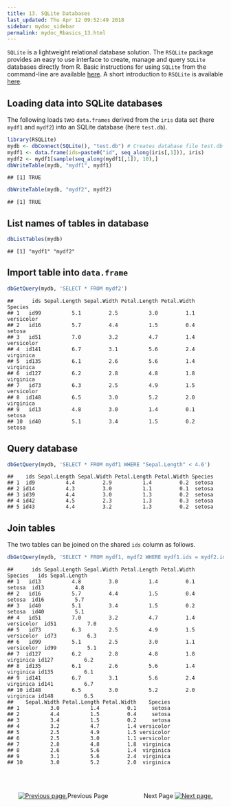 ```yaml
---
title: 13. SQLite Databases
last_updated: Thu Apr 12 09:52:49 2018
sidebar: mydoc_sidebar
permalink: mydoc_Rbasics_13.html
---
```


`SQLite` is a lightweight relational database solution. The `RSQLite` package provides an easy to use interface to create, manage and query `SQLite` databases directly from R. Basic instructions
for using `SQLite` from the command-line are available [here](https://www.sqlite.org/cli.html). A short introduction to `RSQLite` is available [here](https://github.com/rstats-db/RSQLite/blob/master/vignettes/RSQLite.Rmd).

## Loading data into SQLite databases

The following loads two `data.frames` derived from the `iris` data set (here `mydf1` and `mydf2`) 
into an SQLite database (here `test.db`).


```r
library(RSQLite)
mydb <- dbConnect(SQLite(), "test.db") # Creates database file test.db
mydf1 <- data.frame(ids=paste0("id", seq_along(iris[,1])), iris)
mydf2 <- mydf1[sample(seq_along(mydf1[,1]), 10),]
dbWriteTable(mydb, "mydf1", mydf1)
```

```
## [1] TRUE
```

```r
dbWriteTable(mydb, "mydf2", mydf2)
```

```
## [1] TRUE
```

## List names of tables in database


```r
dbListTables(mydb)
```

```
## [1] "mydf1" "mydf2"
```

## Import table into `data.frame`


```r
dbGetQuery(mydb, 'SELECT * FROM mydf2')
```

```
##      ids Sepal.Length Sepal.Width Petal.Length Petal.Width    Species
## 1   id99          5.1         2.5          3.0         1.1 versicolor
## 2   id16          5.7         4.4          1.5         0.4     setosa
## 3   id51          7.0         3.2          4.7         1.4 versicolor
## 4  id141          6.7         3.1          5.6         2.4  virginica
## 5  id135          6.1         2.6          5.6         1.4  virginica
## 6  id127          6.2         2.8          4.8         1.8  virginica
## 7   id73          6.3         2.5          4.9         1.5 versicolor
## 8  id148          6.5         3.0          5.2         2.0  virginica
## 9   id13          4.8         3.0          1.4         0.1     setosa
## 10  id40          5.1         3.4          1.5         0.2     setosa
```

## Query database


```r
dbGetQuery(mydb, 'SELECT * FROM mydf1 WHERE "Sepal.Length" < 4.6')
```

```
##    ids Sepal.Length Sepal.Width Petal.Length Petal.Width Species
## 1  id9          4.4         2.9          1.4         0.2  setosa
## 2 id14          4.3         3.0          1.1         0.1  setosa
## 3 id39          4.4         3.0          1.3         0.2  setosa
## 4 id42          4.5         2.3          1.3         0.3  setosa
## 5 id43          4.4         3.2          1.3         0.2  setosa
```

## Join tables

The two tables can be joined on the shared `ids` column as follows. 


```r
dbGetQuery(mydb, 'SELECT * FROM mydf1, mydf2 WHERE mydf1.ids = mydf2.ids')
```

```
##      ids Sepal.Length Sepal.Width Petal.Length Petal.Width    Species   ids Sepal.Length
## 1   id13          4.8         3.0          1.4         0.1     setosa  id13          4.8
## 2   id16          5.7         4.4          1.5         0.4     setosa  id16          5.7
## 3   id40          5.1         3.4          1.5         0.2     setosa  id40          5.1
## 4   id51          7.0         3.2          4.7         1.4 versicolor  id51          7.0
## 5   id73          6.3         2.5          4.9         1.5 versicolor  id73          6.3
## 6   id99          5.1         2.5          3.0         1.1 versicolor  id99          5.1
## 7  id127          6.2         2.8          4.8         1.8  virginica id127          6.2
## 8  id135          6.1         2.6          5.6         1.4  virginica id135          6.1
## 9  id141          6.7         3.1          5.6         2.4  virginica id141          6.7
## 10 id148          6.5         3.0          5.2         2.0  virginica id148          6.5
##    Sepal.Width Petal.Length Petal.Width    Species
## 1          3.0          1.4         0.1     setosa
## 2          4.4          1.5         0.4     setosa
## 3          3.4          1.5         0.2     setosa
## 4          3.2          4.7         1.4 versicolor
## 5          2.5          4.9         1.5 versicolor
## 6          2.5          3.0         1.1 versicolor
## 7          2.8          4.8         1.8  virginica
## 8          2.6          5.6         1.4  virginica
## 9          3.1          5.6         2.4  virginica
## 10         3.0          5.2         2.0  virginica
```


<br><br><center><a href="mydoc_Rbasics_12.html"><img src="images/left_arrow.png" alt="Previous page."></a>Previous Page &nbsp; &nbsp; &nbsp; &nbsp; &nbsp; &nbsp; &nbsp; &nbsp; &nbsp; &nbsp; Next Page
<a href="mydoc_Rbasics_14.html"><img src="images/right_arrow.png" alt="Next page."></a></center>
